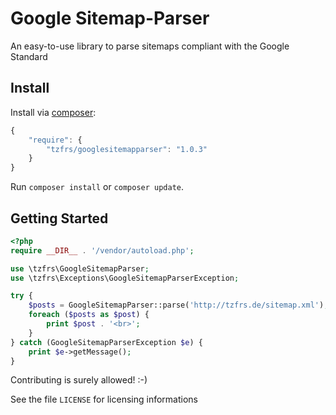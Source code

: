 # Google Sitemap-Parser
An easy-to-use library to parse sitemaps compliant with the Google Standard

## Install

Install via [composer](https://getcomposer.org):

```javascript
{
    "require": {
        "tzfrs/googlesitemapparser": "1.0.3"
    }
}
```

Run `composer install` or `composer update`.

## Getting Started

```php
<?php
require __DIR__ . '/vendor/autoload.php';

use \tzfrs\GoogleSitemapParser;
use \tzfrs\Exceptions\GoogleSitemapParserException;

try {
    $posts = GoogleSitemapParser::parse('http://tzfrs.de/sitemap.xml');
    foreach ($posts as $post) {
        print $post . '<br>';
    }
} catch (GoogleSitemapParserException $e) {
    print $e->getMessage();
}
```

Contributing is surely allowed! :-)

See the file `LICENSE` for licensing informations